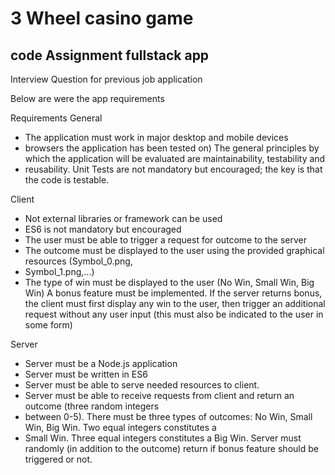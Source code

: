 # 3 Wheel casino game

## code Assignment fullstack app

Interview Question for previous job application

Below are were the app requirements

Requirements General
- The application must work in major desktop and mobile devices
- browsers the application has been tested on)
The general principles by which the application will be evaluated are maintainability, testability and
- reusability.
Unit Tests are not mandatory but encouraged; the key is that the code is testable.

Client
- Not external libraries or framework can be used
- ES6 is not mandatory but encouraged
- The user must be able to trigger a request for outcome to the server
- The outcome must be displayed to the user using the provided graphical resources (Symbol_0.png,
- Symbol_1.png,...)
- The type of win must be displayed to the user (No Win, Small Win, Big Win)
A bonus feature must be implemented. If the server returns bonus, the client must first display any win to the user, then trigger an additional request without any user input (this must also be indicated to the user in some form)

Server
- Server must be a Node.js application
- Server must be written in ES6
- Server must be able to serve needed resources to client.
- Server must be able to receive requests from client and return an outcome (three random integers
- between 0-5).
There must be three types of outcomes: No Win, Small Win, Big Win. Two equal integers constitutes a
- Small Win. Three equal integers constitutes a Big Win.
Server must randomly (in addition to the outcome) return if bonus feature should be triggered or not.
